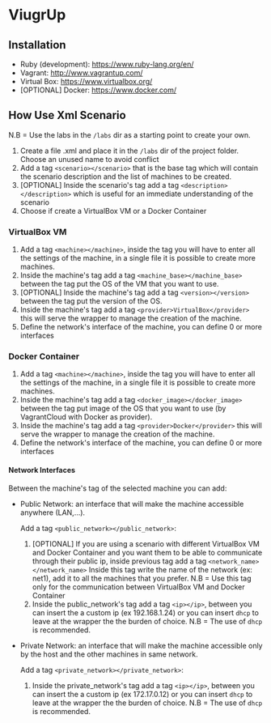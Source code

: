 # ViugrUp

## Installation
- Ruby (development): https://www.ruby-lang.org/en/
- Vagrant: http://www.vagrantup.com/
- Virtual Box: https://www.virtualbox.org/
- [OPTIONAL] Docker: https://www.docker.com/

## How Use Xml Scenario
N.B = Use the labs in the `/labs` dir as a starting point to create your own.
1. Create a file .xml and place it in the `/labs` dir of the  project folder. Choose an unused name to avoid
conflict
2. Add a tag `<scenario></scenario>` that is the base tag which will contain the scenario description and the list of machines to be created.
3. [OPTIONAL] Inside the scenario's tag add a tag `<description></description>` which is useful for an immediate understanding of the scenario
4. Choose if create a VirtualBox VM or a Docker Container

### VirtualBox VM
1. Add a tag `<machine></machine>`,  inside the tag you will have to enter all the settings of the machine, in a single file it is possible to create more machines.
2. Inside the machine's tag add a tag `<machine_base></machine_base>` between the tag put the OS of the VM that you want to use.
3. [OPTIONAL] Inside the machine's tag add a tag `<version></version>` between the tag put the version of the OS.
4. Inside the machine's tag add a tag `<provider>VirtualBox</provider>` this will serve the wrapper to manage the creation of the machine.
5. Define the network's interface of the machine, you can define 0 or more interfaces

### Docker Container
1. Add a tag `<machine></machine>`,  inside the tag you will have to enter all the settings of the machine, in a single file it is possible to create more machines.
2. Inside the machine's tag add a tag `<docker_image></docker_image>` between the tag put image of the OS that you want to use (by VagrantCloud with Docker as provider).
3. Inside the machine's tag add a tag `<provider>Docker</provider>` this will serve the wrapper to manage the creation of the machine.
4. Define the network's interface of the machine, you can define 0 or more interfaces

#### Network Interfaces
Between the machine's tag of the selected machine you can add:
- Public Network: an interface that will make the machine accessible anywhere (LAN,...).

  Add a tag `<public_network></public_network>`:
  1. [OPTIONAL] If you are using a scenario with different VirtualBox VM and Docker Container and you want them to be able to communicate through their public ip,
  inside previous tag add a tag `<network_name></network_name>` Inside this tag write the name of the network (ex: net1), add it to
  all the machines that you prefer.
  N.B = Use this tag only for the communication between VirtualBox VM and Docker Container
  2. Inside the public_network's tag add a tag `<ip></ip>`, between you can insert the a custom ip (ex 192.168.1.24) or you can insert
  `dhcp` to leave at the wrapper the the burden of choice.
  N.B = The use of `dhcp` is recommended.
 
- Private Network: an interface that will make the machine accessible only by the host and the other machines in same network.

  Add a tag `<private_network></private_network>`:
   1. Inside the private_network's tag add a tag `<ip></ip>`, between you can insert the a custom ip (ex 172.17.0.12) or you can insert
    `dhcp` to leave at the wrapper the the burden of choice.
    N.B = The use of `dhcp` is recommended.